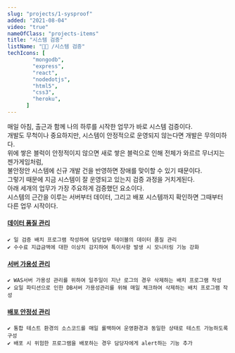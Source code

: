 ```yaml
---
slug: "projects/1-sysproof"
added: "2021-08-04"
video: "true"
nameOfClass: "projects-items"
title: "시스템 검증"
listName: "👩‍💻 /시스템 검증"
techIcons: [
        "mongodb",
        "express",
        "react",
        "nodedotjs",
        "html5",
        "css3",
        "heroku",
      ]
---
```


매일 아침, 출근과 함께 나의 하루를 시작한 업무가 바로 시스템 검증이다.   
개발도 무척이나 중요하지만, 시스템이 안정적으로 운영되지 않는다면 개발은 무의미하다.    
위에 쌓은 블럭이 안정적이지 않으면 새로 쌓은 블럭으로 인해 전체가 와르르 무너지는 젠가게임처럼,  
불안정안 시스템에 신규 개발 건을 반영하면 장애를 맞이할 수 있기 때문이다.    
그렇기 때문에 지금 시스템이 잘 운영되고 있는지 검증 과정을 거치게된다.   
아래 세개의 업무가 가장 주요하게 검증했던 요소이다.    
시스템의 근간을 이루는 서버부터 데이터, 그리고 배포 시스템까지 확인하면 그때부터 다른 업무 시작이다.    

#### [데이터 품질 관리]()  
    ✔︎ 일 검증 배치 프로그램 작성하여 담당업무 테이블의 데이터 품질 관리  
    ✔︎ 수수료 지급금액에 대한 이상치 감지하여 특이사항 발생 시 모니터링 기능 강화        

#### [서버 가용성 관리]()  
    ✔︎ WAS서버 가용성 관리를 위하여 일주일이 지난 로그의 경우 삭제하는 배치 프로그램 작성  
    ✔︎ 요일 파티션으로 인한 DB서버 가용성관리를 위해 매일 체크하여 삭제하는 배치 프로그램 작성   
 
#### [배포 안정성 관리]()  
    ✔︎ 통합 테스트 환경의 소스코드를 매일 롤백하여 운영환경과 동일한 상태로 테스트 가능하도록 구성  
    ✔︎ 배포 시 위험한 프로그램을 배포하는 경우 담당자에게 alert하는 기능 추가   
